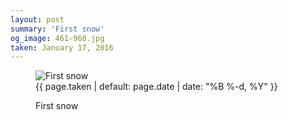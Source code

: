 ```yaml
---
layout: post
summary: 'First snow'
og_image: 461-960.jpg
taken: January 17, 2016
---
```


<figure class="post" data-src="{{ site.assets_url }}/{{ page.og_image }}">
<img alt="First snow" sizes="(min-width: 700px) 50vw, calc(100vw - 2rem)" src="{{ site.assets_url }}/461-480.jpg" srcset="{{ site.assets_url }}/461-960.jpg 960w, {{ site.assets_url }}/461-720.jpg 720w, {{ site.assets_url }}/461-480.jpg 480w, {{ site.assets_url }}/461-240.jpg 240w"/>
<figcaption>
<time>{{ page.taken | default: page.date | date: "%B %-d, %Y" }}</time>
<p>First snow</p>
</figcaption>
</figure>
